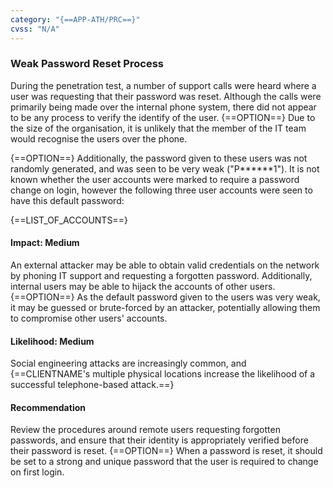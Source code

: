 ```yaml
---
category: "{==APP-ATH/PRC==}"
cvss: "N/A"
---
```

### Weak Password Reset Process
During the penetration test, a number of support calls were heard where a user was requesting that their password was reset. Although the calls were primarily being made over the internal phone system, there did not appear to be any process to verify the identify of the user. {==OPTION==} Due to the size of the organisation, it is unlikely that the member of the IT team would recognise the users over the phone.

{==OPTION==} Additionally, the password given to these users was not randomly generated, and was seen to be very weak ("P******1"). It is not known whether the user accounts were marked to require a password change on login, however the following three user accounts were seen to have this default password:

{==LIST_OF_ACCOUNTS==}
#### Impact: Medium
An external attacker may be able to obtain valid credentials on the network by phoning IT support and requesting a forgotten password. Additionally, internal users may be able to hijack the accounts of other users. {==OPTION==} As the default password given to the users was very weak, it may be guessed or brute-forced by an attacker, potentially allowing them to compromise other users' accounts.
#### Likelihood: Medium
Social engineering attacks are increasingly common, and {==CLIENTNAME's multiple physical locations increase the likelihood of a successful telephone-based attack.==}
#### Recommendation
Review the procedures around remote users requesting forgotten passwords, and ensure that their identity is appropriately verified before their password is reset. {==OPTION==} When a password is reset, it should be set to a strong and unique password that the user is required to change on first login.
